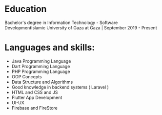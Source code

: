 <html>
<body>
<H1>Education</H1>
Bachelor's degree in Information Technology - Software DevelopmentIslamic University of Gaza at Gaza | September 2019 - Present
<br>
<H1>Languages and skills:</H1>
<ul>
  <li>Java Programming Language</li>
  <li>Dart Programming Language</li>
  <li>PHP Programming Language</li>
  <li>OOP Concepts</li>
  <li>Data Structure and Algorithms</li>
  <liProblem Solving></li>
  <li>Good knowledge in backend systems ( Laravel )</li>
  <li>HTML and CSS and JS</li>
  <li>Flutter App Development</li>
  <li>UI-UX</li>
  <li>Firebase and FireStore</li>
</ul>
                               
  </body>
</html>


